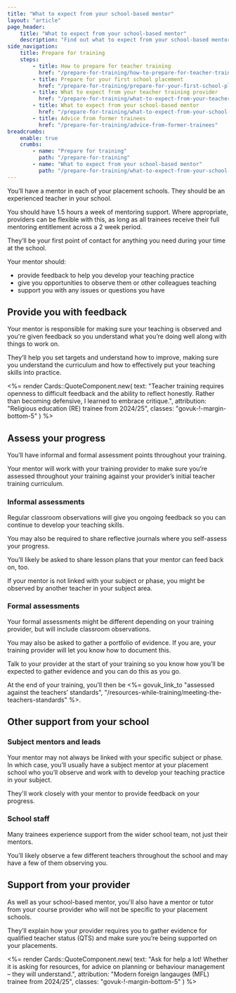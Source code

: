 ```yaml
---
title: "What to expect from your school-based mentor"
layout: "article"
page_header:
    title: "What to expect from your school-based mentor"
    description: "Find out what to expect from your school-based mentor, how they’ll assess you and where else you can get support."
side_navigation:
    title: Prepare for training
    steps:
        - title: How to prepare for teacher training
          href: "/prepare-for-training/how-to-prepare-for-teacher-training"
        - title: Prepare for your first school placement
          href: "/prepare-for-training/prepare-for-your-first-school-placement"
        - title: What to expect from your teacher training provider
          href: "/prepare-for-training/what-to-expect-from-your-teacher-training-provider"
        - title: What to expect from your school-based mentor
          href: "/prepare-for-training/what-to-expect-from-your-school-based-mentor"
        - title: Advice from former trainees
          href: "/prepare-for-training/advice-from-former-trainees"
breadcrumbs: 
    enable: true
    crumbs: 
        - name: "Prepare for training"
          path: "/prepare-for-training"
        - name: "What to expect from your school-based mentor"
          path: "/prepare-for-training/what-to-expect-from-your-school-based-mentor"
---
```


You’ll have a mentor in each of your placement schools. They should be an experienced teacher in your school.

You should have 1.5 hours a week of mentoring support. Where appropriate, providers can be flexible with this, as long as all trainees receive their full mentoring entitlement across a 2 week period.

They’ll be your first point of contact for anything you need during your time at the school.

Your mentor should:

* provide feedback to help you develop your teaching practice
* give you opportunities to observe them or other colleagues teaching
* support you with any issues or questions you have

## Provide you with feedback
Your mentor is responsible for making sure your teaching is observed and you're given feedback so you understand what you’re doing well along with things to work on.

They’ll help you set targets and understand how to improve, making sure you understand the curriculum and how to effectively put your teaching skills into practice.

<%= render Cards::QuoteComponent.new(
    text: "Teacher training requires openness to difficult feedback and the ability to reflect honestly. Rather than becoming defensive, I learned to embrace critique.",
    attribution: "Religious education (RE) trainee from 2024/25",
    classes: "govuk-!-margin-bottom-5"
) %>

## Assess your progress
You’ll have informal and formal assessment points throughout your training.

Your mentor will work with your training provider to make sure you’re assessed throughout your training against your provider’s initial teacher training curriculum.

### Informal assessments
Regular classroom observations will give you ongoing feedback so you can continue to develop your teaching skills.

You may also be required to share reflective journals where you self-assess your progress.

You’ll likely be asked to share lesson plans that your mentor can feed back on, too.

If your mentor is not linked with your subject or phase, you might be observed by another teacher in your subject area.

### Formal assessments
Your formal assessments might be different depending on your training provider, but will include classroom observations.

You may also be asked to gather a portfolio of evidence. If you are, your training provider will let you know how to document this.

Talk to your provider at the start of your training so you know how you’ll be expected to gather evidence and you can do this as you go.

At the end of your training, you’ll then be  <%= govuk_link_to "assessed against the teachers’ standards", "/resources-while-training/meeting-the-teachers-standards" %>.

## Other support from your school

### Subject mentors and leads

Your mentor may not always be linked with your specific subject or phase. In which case, you’ll usually have a subject mentor at your placement school who you’ll observe and work with to develop your teaching practice in your subject.

They'll work closely with your mentor to provide feedback on your progress.

### School staff

Many trainees experience support from the wider school team, not just their mentors.

You’ll likely observe a few different teachers throughout the school and may have a few of them observing you.

## Support from your provider

As well as your school-based mentor, you'll also have a mentor or tutor from your course provider who will not be specific to your placement schools.

They’ll explain how your provider requires you to gather evidence for qualified teacher status (QTS) and make sure you’re being supported on your placements.

<%= render Cards::QuoteComponent.new(
    text: "Ask for help a lot! Whether it is asking for resources, for advice on planning or behaviour management – they will understand.",
    attribution: "Modern foreign langauges (MFL) trainee from 2024/25",
    classes: "govuk-!-margin-bottom-5"
) %>
